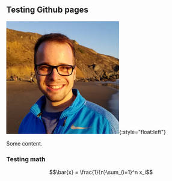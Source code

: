 ## Testing Github pages

![Me](media/me_small.jpg){:style="float:left"}

Some content.

### Testing math

<script type="text/javascript" async
  src="https://cdnjs.cloudflare.com/ajax/libs/mathjax/2.7.5/latest.js?config=TeX-MML-AM_CHTML">
</script>

$$\bar{x} = \frac{1}{n}\sum_{i=1}^n x_i$$
